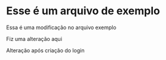 # Esse é um arquivo de exemplo

Essa é uma modificação no arquivo exemplo

Fiz uma alteração aqui

Alteração após criação do login